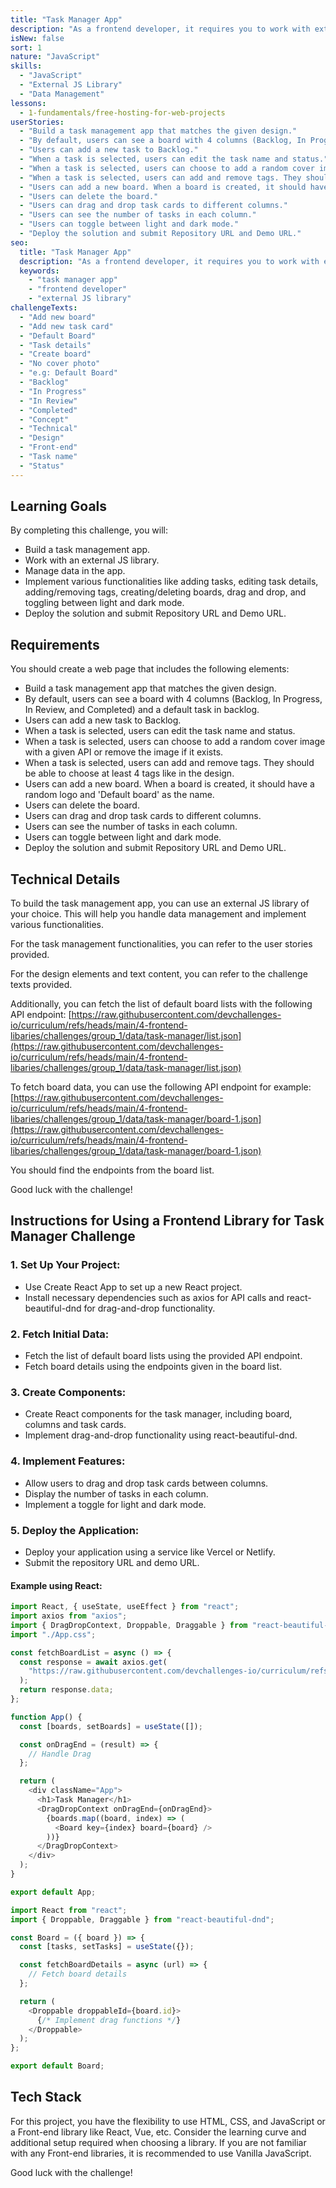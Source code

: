```yaml
---
title: "Task Manager App"
description: "As a frontend developer, it requires you to work with external libraries/tools all the time, sometimes it can be complicated and takes days to understand. In this challenge, you will work with a task manager application, this will challenge you to work with external JS library, as well as data management."
isNew: false
sort: 1
nature: "JavaScript"
skills:
  - "JavaScript"
  - "External JS Library"
  - "Data Management"
lessons:
  - 1-fundamentals/free-hosting-for-web-projects
userStories:
  - "Build a task management app that matches the given design."
  - "By default, users can see a board with 4 columns (Backlog, In Progress, In Review, and Completed) and a default task in backlog."
  - "Users can add a new task to Backlog."
  - "When a task is selected, users can edit the task name and status."
  - "When a task is selected, users can choose to add a random cover image with a given API or remove the image if exists."
  - "When a task is selected, users can add and remove tags. They should be able to choose at least 4 tags like in the design."
  - "Users can add a new board. When a board is created, it should have a random logo and 'Default board' as the name."
  - "Users can delete the board."
  - "Users can drag and drop task cards to different columns."
  - "Users can see the number of tasks in each column."
  - "Users can toggle between light and dark mode."
  - "Deploy the solution and submit Repository URL and Demo URL."
seo:
  title: "Task Manager App"
  description: "As a frontend developer, it requires you to work with external libraries/tools all the time, sometimes it can be complicated and takes days to understand. In this challenge, you will work with a task manager application, this will challenge you to work with external JS library, as well as data management."
  keywords:
    - "task manager app"
    - "frontend developer"
    - "external JS library"
challengeTexts:
  - "Add new board"
  - "Add new task card"
  - "Default Board"
  - "Task details"
  - "Create board"
  - "No cover photo"
  - "e.g: Default Board"
  - "Backlog"
  - "In Progress"
  - "In Review"
  - "Completed"
  - "Concept"
  - "Technical"
  - "Design"
  - "Front-end"
  - "Task name"
  - "Status"
---
```


## Learning Goals

By completing this challenge, you will:

- Build a task management app.
- Work with an external JS library.
- Manage data in the app.
- Implement various functionalities like adding tasks, editing task details, adding/removing tags, creating/deleting boards, drag and drop, and toggling between light and dark mode.
- Deploy the solution and submit Repository URL and Demo URL.

## Requirements

You should create a web page that includes the following elements:

- Build a task management app that matches the given design.
- By default, users can see a board with 4 columns (Backlog, In Progress, In Review, and Completed) and a default task in backlog.
- Users can add a new task to Backlog.
- When a task is selected, users can edit the task name and status.
- When a task is selected, users can choose to add a random cover image with a given API or remove the image if it exists.
- When a task is selected, users can add and remove tags. They should be able to choose at least 4 tags like in the design.
- Users can add a new board. When a board is created, it should have a random logo and 'Default board' as the name.
- Users can delete the board.
- Users can drag and drop task cards to different columns.
- Users can see the number of tasks in each column.
- Users can toggle between light and dark mode.
- Deploy the solution and submit Repository URL and Demo URL.

## Technical Details

To build the task management app, you can use an external JS library of your choice. This will help you handle data management and implement various functionalities.

For the task management functionalities, you can refer to the user stories provided.

For the design elements and text content, you can refer to the challenge texts provided.

Additionally, you can fetch the list of default board lists with the following API endpoint:
[https://raw.githubusercontent.com/devchallenges-io/curriculum/refs/heads/main/4-frontend-libaries/challenges/group_1/data/task-manager/list.json](https://raw.githubusercontent.com/devchallenges-io/curriculum/refs/heads/main/4-frontend-libaries/challenges/group_1/data/task-manager/list.json)

To fetch board data, you can use the following API endpoint for example:
[https://raw.githubusercontent.com/devchallenges-io/curriculum/refs/heads/main/4-frontend-libaries/challenges/group_1/data/task-manager/board-1.json](https://raw.githubusercontent.com/devchallenges-io/curriculum/refs/heads/main/4-frontend-libaries/challenges/group_1/data/task-manager/board-1.json)

You should find the endpoints from the board list.

Good luck with the challenge!

## Instructions for Using a Frontend Library for Task Manager Challenge

### 1. Set Up Your Project:

- Use Create React App to set up a new React project.
- Install necessary dependencies such as axios for API calls and react-beautiful-dnd for drag-and-drop functionality.

### 2. Fetch Initial Data:

- Fetch the list of default board lists using the provided API endpoint.
- Fetch board details using the endpoints given in the board list.

### 3. Create Components:

- Create React components for the task manager, including board, columns and task cards.
- Implement drag-and-drop functionality using react-beautiful-dnd.

### 4. Implement Features:

- Allow users to drag and drop task cards between columns.
- Display the number of tasks in each column.
- Implement a toggle for light and dark mode.

### 5. Deploy the Application:

- Deploy your application using a service like Vercel or Netlify.
- Submit the repository URL and demo URL.

#### Example using React:

```js
import React, { useState, useEffect } from "react";
import axios from "axios";
import { DragDropContext, Droppable, Draggable } from "react-beautiful-dnd";
import "./App.css";

const fetchBoardList = async () => {
  const response = await axios.get(
    "https://raw.githubusercontent.com/devchallenges-io/curriculum/refs/heads/main/4-frontend-libaries/challenges/group_1/data/task-manager/list.json"
  );
  return response.data;
};

function App() {
  const [boards, setBoards] = useState([]);

  const onDragEnd = (result) => {
    // Handle Drag
  };

  return (
    <div className="App">
      <h1>Task Manager</h1>
      <DragDropContext onDragEnd={onDragEnd}>
        {boards.map((board, index) => (
          <Board key={index} board={board} />
        ))}
      </DragDropContext>
    </div>
  );
}

export default App;
```

```js
import React from "react";
import { Droppable, Draggable } from "react-beautiful-dnd";

const Board = ({ board }) => {
  const [tasks, setTasks] = useState({});

  const fetchBoardDetails = async (url) => {
    // Fetch board details
  };

  return (
    <Droppable droppableId={board.id}>
      {/* Implement drag functions */}
    </Droppable>
  );
};

export default Board;
```

## Tech Stack

For this project, you have the flexibility to use HTML, CSS, and JavaScript or a Front-end library like React, Vue, etc. Consider the learning curve and additional setup required when choosing a library. If you are not familiar with any Front-end libraries, it is recommended to use Vanilla JavaScript.

Good luck with the challenge!
